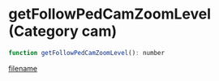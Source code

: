 # getFollowPedCamZoomLevel (Category cam)

```js
function getFollowPedCamZoomLevel(): number
```

[filename](getFollowPedCamZoomLevel_m.md ':include')